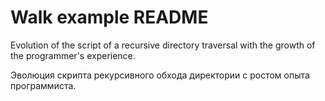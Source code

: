 # Walk example README

Evolution of the script of a recursive directory traversal with the growth of the programmer's experience.

Эволюция скрипта рекурсивного обхода директории с ростом опыта программиста.

